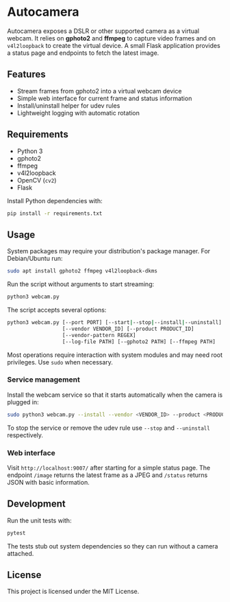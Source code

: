 # Autocamera

Autocamera exposes a DSLR or other supported camera as a virtual webcam.
It relies on **gphoto2** and **ffmpeg** to capture video frames and on
`v4l2loopback` to create the virtual device. A small Flask application
provides a status page and endpoints to fetch the latest image.

## Features

- Stream frames from gphoto2 into a virtual webcam device
- Simple web interface for current frame and status information
- Install/uninstall helper for udev rules
- Lightweight logging with automatic rotation

## Requirements

- Python 3
- gphoto2
- ffmpeg
- v4l2loopback
- OpenCV (`cv2`)
- Flask

Install Python dependencies with:

```bash
pip install -r requirements.txt
```


## Usage

System packages may require your distribution's package manager. For
Debian/Ubuntu run:

```bash
sudo apt install gphoto2 ffmpeg v4l2loopback-dkms
```

Run the script without arguments to start streaming:

```bash
python3 webcam.py
```

The script accepts several options:

```bash
python3 webcam.py [--port PORT] [--start|--stop|--install|--uninstall]
                  [--vendor VENDOR_ID] [--product PRODUCT_ID]
                  [--vendor-pattern REGEX]
                  [--log-file PATH] [--gphoto2 PATH] [--ffmpeg PATH]
```

Most operations require interaction with system modules and may need
root privileges. Use `sudo` when necessary.

### Service management

Install the webcam service so that it starts automatically when the
camera is plugged in:

```bash
sudo python3 webcam.py --install --vendor <VENDOR_ID> --product <PRODUCT_ID>
```

To stop the service or remove the udev rule use `--stop` and
`--uninstall` respectively.

### Web interface

Visit `http://localhost:9007/` after starting for a simple status page.
The endpoint `/image` returns the latest frame as a JPEG and `/status`
returns JSON with basic information.

## Development

Run the unit tests with:

```bash
pytest
```

The tests stub out system dependencies so they can run without a camera
attached.

## License

This project is licensed under the MIT License.
